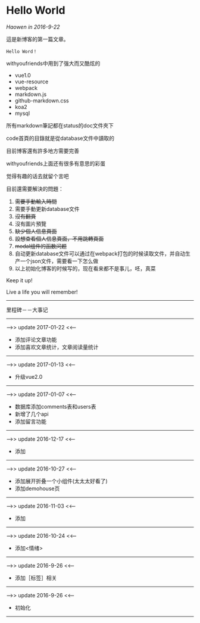 # Hello World
*Haowen in 2016-9-22*

這是新博客的第一篇文章。

```
Hello Word！
```

withyoufriends中用到了强大而又酷炫的

* vue1.0
* vue-resource
* webpack
* markdown.js
* github-markdown.css
* koa2
* mysql

所有markdown筆記都在status的doc文件夾下

code首頁的目錄就是從database文件中讀取的

目前博客還有許多地方需要完善

withyoufriends上面还有很多有意思的彩蛋

觉得有趣的话去就留个言吧

目前還需要解決的問題：

1. <del>需要手動輸入時間</del>
2. 需要手動更新database文件
3. <del>沒有翻頁</del>
4. 沒有圖片預覽
5. <del>缺少個人信息頁面</del>
6. <del>設想查看個人信息頁面，不用跳轉頁面</del>
7. <del>modal组件的函数问题</del>
8. 自动更新database文件可以通过在webpack打包的时候读取文件，并自动生产一个json文件，需要看一下怎么做
9. 以上初始化博客的时候写的，现在看来都不是事儿，呸，真菜

Keep it up!

Live a life you will remember!
***
里程碑－－大事记
***
-->> update 2017-01-22 <<--

* 添加评论文章功能
* 添加喜欢文章统计，文章阅读量统计
***
-->> update 2017-01-13 <<--

* 升级vue2.0
***
-->> update 2017-01-07 <<--

* 数据库添加comments表和users表
* 新增了几个api
* 添加留言功能
***
-->> update 2016-12-17 <<--

* 添加<Mirror>
***
-->> update 2016-10-27 <<--

* 添加展开折叠一个小组件(太太太好看了)
* 添加demohouse页
***
-->> update 2016-11-03 <<--

* 添加<blvck>
***
-->> update 2016-10-24 <<--

* 添加<情绪>
***
-->> update 2016-9-26 <<--

* 添加［标签］相关
***
-->> update 2016-9-26 <<--

* 初始化
***

